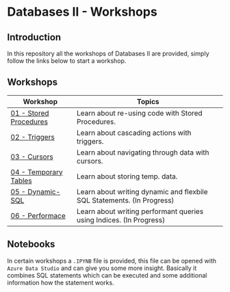 # Databases II - Workshops

## Introduction

In this repository all the workshops of Databases II are provided, simply follow the links below to start a workshop.

## Workshops

| Workshop | Topics |
| ----- | ---- |
| [01 - Stored Procedures](/workshops/stored-procedures/stored-procedures.md) | Learn about re-using code with Stored Procedures. |
| [02 - Triggers](/workshops/triggers/triggers.md) | Learn about cascading actions with triggers. |
| [03 - Cursors](/workshops/cursors/cursors.md) | Learn about navigating through data with cursors. |
| [04 - Temporary Tables](/workshops/temp-tables/temp-tables.md) | Learn about storing temp. data. |
| [05 - Dynamic-SQL](/workshops/dynamic-sql/dynamic-sql.md) | Learn about writing dynamic and flexbile SQL Statements. (In Progress) |
| [06 - Performace](/workshops/performance/performance.md) | Learn about writing performant queries using Indices. (In Progress)|

## Notebooks
In certain workshops a `.IPYNB` file is provided, this file can be opened with `Azure Data Studio` and can give you some more insight. Basically it combines SQL statements which can be executed and some additional information how the statement works. 